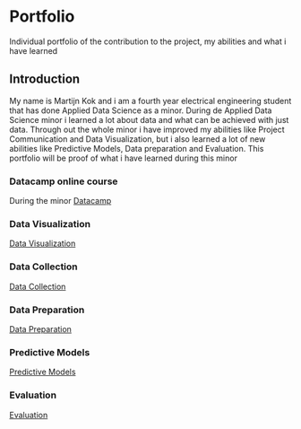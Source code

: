 # Portfolio
Individual portfolio of the contribution to the project, my abilities and what i have learned

## Introduction
My name is Martijn Kok and i am a fourth year electrical engineering student that has done Applied Data Science as a minor. During de Applied Data Science minor i learned a lot about data and what can be achieved with just data. Through out the whole minor i have improved my abilities like Project Communication and Data Visualization, but i also learned a lot of new abilities like Predictive Models, Data preparation and Evaluation. This portfolio will be proof of what i have learned during this minor

### Datacamp online course
During the minor [Datacamp](Datacamp/)

### Data Visualization
[Data Visualization](Data_Visualization/)

### Data Collection
[Data Collection](Data_Collection/)

### Data Preparation
[Data Preparation](Data_Preparation/)

### Predictive Models
[Predictive Models](Predictive_Models/)

### Evaluation
[Evaluation](Evaluation/)
